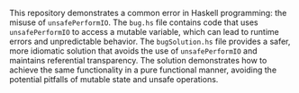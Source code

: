 This repository demonstrates a common error in Haskell programming: the misuse of `unsafePerformIO`.  The `bug.hs` file contains code that uses `unsafePerformIO` to access a mutable variable, which can lead to runtime errors and unpredictable behavior.  The `bugSolution.hs` file provides a safer, more idiomatic solution that avoids the use of `unsafePerformIO` and maintains referential transparency.  The solution demonstrates how to achieve the same functionality in a pure functional manner, avoiding the potential pitfalls of mutable state and unsafe operations.